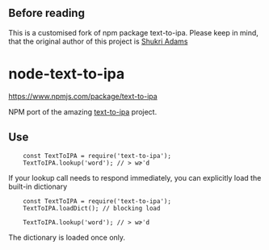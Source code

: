 ## Before reading
This is a customised fork of npm package text-to-ipa.
Please keep in mind, that the original author of this project is [Shukri Adams<surrsurus>](https://github.com/surrsurus)

# node-text-to-ipa

https://www.npmjs.com/package/text-to-ipa

NPM port of the amazing [text-to-ipa](https://github.com/surrsurus/text-to-ipa) project. 

## Use
```
    const TextToIPA = require('text-to-ipa');
    TextToIPA.lookup('word'); // > wɚˈd
```
If your lookup call needs to respond immediately, you can explicitly load the built-in dictionary
```
    const TextToIPA = require('text-to-ipa');
    TextToIPA.loadDict(); // blocking load

    TextToIPA.lookup('word'); // > wɚˈd
```

The dictionary is loaded once only.
       

